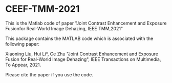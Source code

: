 # CEEF-TMM-2021
This is the Matlab code of paper "Joint Contrast Enhancement and Exposure Fusionfor Real-World Image Dehazing, IEEE TMM,2021"


This package contains the MATLAB code which is associated with the following paper:

Xiaoning Liu, Hui Li*, Ce Zhu "Joint Contrast Enhancement and Exposure Fusion for Real-World Image Dehazing", 
IEEE Transactions on Multimedia, To Appear, 2021.

Please cite the paper if you use the code.
